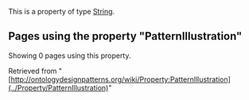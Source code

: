 This is a property of type [String](../Type/String "Type:String").




  


## Pages using the property "PatternIllustration"


Showing 0 pages using this property.



Retrieved from "[http://ontologydesignpatterns.org/wiki/Property:PatternIllustration](../Property/PatternIllustration)"